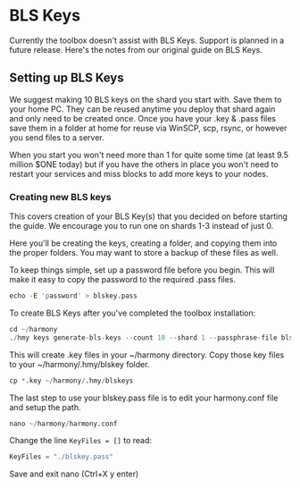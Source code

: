 # BLS Keys
Currently the toolbox doesn't assist with BLS Keys. Support is planned in a future release. Here's the notes from our original guide on BLS Keys.

## Setting up BLS Keys

We suggest making 10 BLS keys on the shard you start with. Save them to your home PC. They can be reused anytime you deploy that shard again and only need to be created once. Once you have your .key & .pass files save them in a folder at home for reuse via WinSCP, scp, rsync, or however you send files to a server.

When you start you won't need more than 1 for quite some time \(at least 9.5 million $ONE today\) but if you have the others in place you won't need to restart your services and miss blocks to add more keys to your nodes.

### Creating new BLS keys

This covers creation of your BLS Key\(s\) that you decided on before starting the guide. We encourage you to run one on shards 1-3 instead of just 0.

Here you'll be creating the keys, creating a folder, and copying them into the proper folders. You may want to store a backup of these files as well.

To keep things simple, set up a password file before you begin. This will make it easy to copy the password to the required .pass files.

```s
echo -E 'password' > blskey.pass
```

To create BLS Keys after you've completed the toolbox installation:

```s
cd ~/harmony
./hmy keys generate-bls-keys --count 10 --shard 1 --passphrase-file blskey.pass
```

This will create .key files in your ~/harmony directory. Copy those key files to your ~/harmony/.hmy/blskey folder.
```s
cp *.key ~/harmony/.hmy/blskeys
```

The last step to use your blskey.pass file is to edit your harmony.conf file and setup the path.

```s
nano ~/harmony/harmony.conf
```

Change the line `KeyFiles = []` to read:
```s
KeyFiles = "./blskey.pass"
```

Save and exit nano (Ctrl+X y enter)